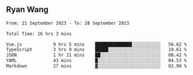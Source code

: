 ## Ryan Wang

<!--START_SECTION:waka-->

```txt
From: 21 September 2023 - To: 28 September 2023

Total Time: 16 hrs 3 mins

Vue.js            9 hrs 5 mins    ██████████████░░░░░░░░░░░   56.62 %
TypeScript        3 hrs 9 mins    █████░░░░░░░░░░░░░░░░░░░░   19.61 %
JSON              1 hr 21 mins    ██░░░░░░░░░░░░░░░░░░░░░░░   08.42 %
YAML              43 mins         █░░░░░░░░░░░░░░░░░░░░░░░░   04.53 %
Markdown          27 mins         ▓░░░░░░░░░░░░░░░░░░░░░░░░   02.90 %
```

<!--END_SECTION:waka-->
